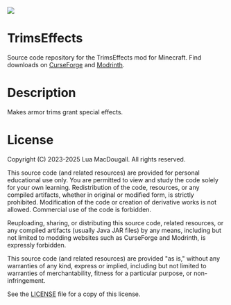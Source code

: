 ![](https://dl.vixen.link/fmvtge/BH_TE_HEADER.webp)
# TrimsEffects
Source code repository for the TrimsEffects mod for Minecraft.
Find downloads on [CurseForge](https://www.curseforge.com/minecraft/mc-mods/trimseffects) and [Modrinth](https://modrinth.com/mod/trimseffects).

# Description
Makes armor trims grant special effects.

# License
Copyright (C) 2023-2025 Lua MacDougall. All rights reserved.

This source code (and related resources) are provided for personal educational
use only. You are permitted to view and study the code solely for your own
learning. Redistribution of the code, resources, or any compiled artifacts,
whether in original or modified form, is strictly prohibited. Modification of
the code or creation of derivative works is not allowed. Commercial use of the
code is forbidden.

Reuploading, sharing, or distributing this source code, related resources, or
any compiled artifacts (usually Java JAR files) by any means, including but not
limited to modding websites such as CurseForge and Modrinth, is expressly
forbidden.

This source code (and related resources) are provided "as is," without any
warranties of any kind, express or implied, including but not limited to
warranties of merchantability, fitness for a particular purpose, or
non-infringement.

See the [LICENSE](LICENSE) file for a copy of this license.

